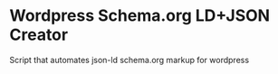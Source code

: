 # Wordpress Schema.org LD+JSON Creator
Script that automates json-ld schema.org markup for wordpress
